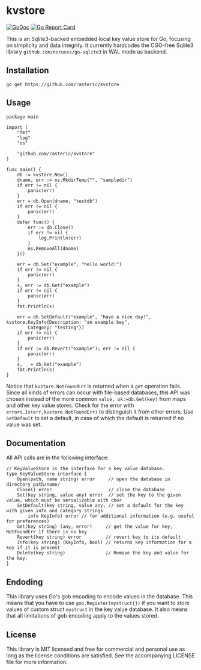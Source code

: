 # kvstore

[![GoDoc](https://godoc.org/github.com/rasteric/kvstore/go?status.svg)](https://godoc.org/github.com/rasteric/kvstore)
[![Go Report Card](https://goreportcard.com/badge/github.com/rasteric/kvstore)](https://goreportcard.com/report/github.com/rasteric/kvstore)

This is an Sqlite3-backed embedded local key value store for Go, focusing on simplicity and data integrity. It currently hardcodes the CGO-free Sqlite3 library `github.com/ncruces/go-sqlite3` in WAL mode as backend.

## Installation

`go get https://github.com/rasteric/kvstore`

## Usage 

```
package main

import (
	"fmt"
	"log"
	"os"

	"github.com/rasteric/kvstore"
)

func main() {
	db := kvstore.New()
	dname, err := os.MkdirTemp("", "sampledir")
	if err != nil {
		panic(err)
	}
	err = db.Open(dname, "testdb")
	if err != nil {
		panic(err)
	}
	defer func() {
		err := db.Close()
		if err != nil {
			log.Println(err)
		}
		os.RemoveAll(dname)
	}()

	err = db.Set("example", "hello world!")
	if err != nil {
		panic(err)
	}
	s, err := db.Get("example")
	if err != nil {
		panic(err)
	}
	fmt.Println(s)

	err = db.SetDefault("example", "have a nice day!", kvstore.KeyInfo{Description: "an example key",
		Category: "testing"})
	if err != nil {
		panic(err)
	}
	if err := db.Revert("example"); err != nil {
		panic(err)
	}
	s, _ = db.Get("example")
	fmt.Println(s)
}
```

Notice that `kvstore.NotFoundErr` is returned when a `get` operation fails. Since all kinds of errors can occur with file-based databases, this API was chosen instead of the more common `value, ok:=db.Get(key)` from maps and other key value stores. Check for the error with `errors.Is(err,kvstore.NotFoundErr)` to distinguish it from other errors. Use `SetDefault` to set a default, in case of which the default is returned if no value was set.

## Documentation

All API calls are in the following interface:

```
// KeyValueStore is the interface for a key value database.
type KeyValueStore interface {
	Open(path, name string) error     // open the database in directory path/name/
	Close() error                     // close the database
	Set(key string, value any) error  // set the key to the given value, which must be serializable with cbor
	SetDefault(key string, value any, // set a default for the key with given info and category strings
		info KeyInfo) error // for additional information (e.g. useful for preferences)
	Get(key string) (any, error)     // get the value for key, NotFoundErr if there is no key
	Revert(key string) error         // revert key to its default
	Info(key string) (KeyInfo, bool) // returns key information for a key if it is present
	Delete(key string)               // Remove the key and value for the key.
}
```

## Endoding

This library uses Go's gob encoding to encode values in the database. This means that you have to use `gob.Register(mystruct{})` if you want to store values of custom struct `mystruct` in the key value database. It also means that all limitations of gob encoding apply to the values stored.

## License

This library is MIT licensed and free for commercial and personal use as long as the license conditions are satisfied. See the accompanying LICENSE file for more information.
